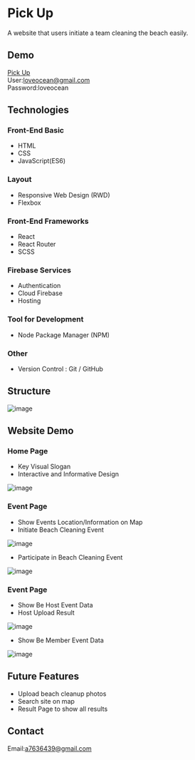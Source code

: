 # Pick Up

A website that users initiate a team cleaning the beach easily.
## Demo

[Pick Up](https://pick-up-test-ba782.firebaseapp.com/)<br>
User:loveocean@gmail.com<br>
Password:loveocean<br>

## Technologies

### Front-End Basic
- HTML
- CSS
- JavaScript(ES6)

### Layout
- Responsive Web Design (RWD)
- Flexbox 

### Front-End Frameworks
- React
- React Router
- SCSS

### Firebase Services
- Authentication
- Cloud Firebase
- Hosting

### Tool for Development
- Node Package Manager (NPM)

### Other
- Version Control : Git / GitHub


## Structure

![image]()

## Website Demo

### Home Page
- Key Visual Slogan
- Interactive and Informative Design

![image](https://github.com/Yana-Lu/Pick-Up/blob/master/src/images/readme/PickUp_HomPage1.gif)

### Event Page
- Show Events Location/Information on Map
- Initiate Beach Cleaning Event

![image](https://github.com/Yana-Lu/Pick-Up/blob/master/src/images/readme/PickUp_Initiate.gif)

- Participate in Beach Cleaning Event

![image](https://github.com/Yana-Lu/Pick-Up/blob/master/src/images/readme/PickUp_Participate.gif)

### Event Page
- Show Be Host Event Data
- Host Upload Result

![image](https://github.com/Yana-Lu/Pick-Up/blob/master/src/images/readme/PickUp_ProfilePage_BeHost.gif)

- Show Be Member Event Data

![image](https://github.com/Yana-Lu/Pick-Up/blob/master/src/images/readme/PickUp_ProfilePage_BeMember.gif)

## Future Features
- Upload beach cleanup photos
- Search site on map
- Result Page to show all results

## Contact

Email:a7636439@gmail.com
